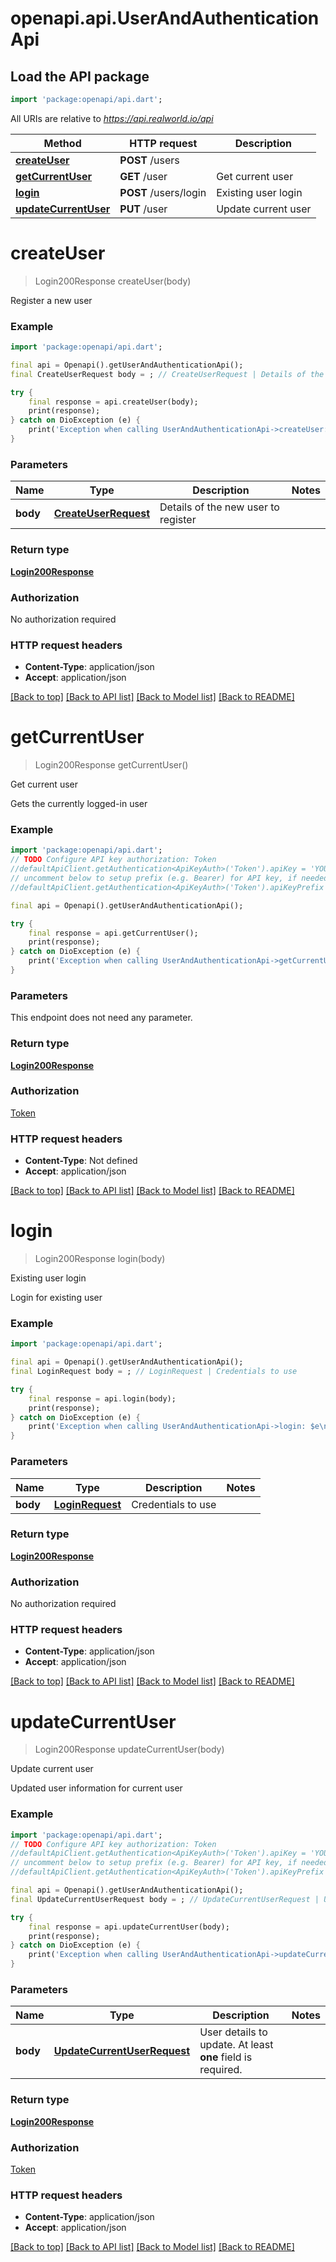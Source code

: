 # openapi.api.UserAndAuthenticationApi

## Load the API package
```dart
import 'package:openapi/api.dart';
```

All URIs are relative to *https://api.realworld.io/api*

Method | HTTP request | Description
------------- | ------------- | -------------
[**createUser**](UserAndAuthenticationApi.md#createuser) | **POST** /users | 
[**getCurrentUser**](UserAndAuthenticationApi.md#getcurrentuser) | **GET** /user | Get current user
[**login**](UserAndAuthenticationApi.md#login) | **POST** /users/login | Existing user login
[**updateCurrentUser**](UserAndAuthenticationApi.md#updatecurrentuser) | **PUT** /user | Update current user


# **createUser**
> Login200Response createUser(body)



Register a new user

### Example
```dart
import 'package:openapi/api.dart';

final api = Openapi().getUserAndAuthenticationApi();
final CreateUserRequest body = ; // CreateUserRequest | Details of the new user to register

try {
    final response = api.createUser(body);
    print(response);
} catch on DioException (e) {
    print('Exception when calling UserAndAuthenticationApi->createUser: $e\n');
}
```

### Parameters

Name | Type | Description  | Notes
------------- | ------------- | ------------- | -------------
 **body** | [**CreateUserRequest**](CreateUserRequest.md)| Details of the new user to register | 

### Return type

[**Login200Response**](Login200Response.md)

### Authorization

No authorization required

### HTTP request headers

 - **Content-Type**: application/json
 - **Accept**: application/json

[[Back to top]](#) [[Back to API list]](../README.md#documentation-for-api-endpoints) [[Back to Model list]](../README.md#documentation-for-models) [[Back to README]](../README.md)

# **getCurrentUser**
> Login200Response getCurrentUser()

Get current user

Gets the currently logged-in user

### Example
```dart
import 'package:openapi/api.dart';
// TODO Configure API key authorization: Token
//defaultApiClient.getAuthentication<ApiKeyAuth>('Token').apiKey = 'YOUR_API_KEY';
// uncomment below to setup prefix (e.g. Bearer) for API key, if needed
//defaultApiClient.getAuthentication<ApiKeyAuth>('Token').apiKeyPrefix = 'Bearer';

final api = Openapi().getUserAndAuthenticationApi();

try {
    final response = api.getCurrentUser();
    print(response);
} catch on DioException (e) {
    print('Exception when calling UserAndAuthenticationApi->getCurrentUser: $e\n');
}
```

### Parameters
This endpoint does not need any parameter.

### Return type

[**Login200Response**](Login200Response.md)

### Authorization

[Token](../README.md#Token)

### HTTP request headers

 - **Content-Type**: Not defined
 - **Accept**: application/json

[[Back to top]](#) [[Back to API list]](../README.md#documentation-for-api-endpoints) [[Back to Model list]](../README.md#documentation-for-models) [[Back to README]](../README.md)

# **login**
> Login200Response login(body)

Existing user login

Login for existing user

### Example
```dart
import 'package:openapi/api.dart';

final api = Openapi().getUserAndAuthenticationApi();
final LoginRequest body = ; // LoginRequest | Credentials to use

try {
    final response = api.login(body);
    print(response);
} catch on DioException (e) {
    print('Exception when calling UserAndAuthenticationApi->login: $e\n');
}
```

### Parameters

Name | Type | Description  | Notes
------------- | ------------- | ------------- | -------------
 **body** | [**LoginRequest**](LoginRequest.md)| Credentials to use | 

### Return type

[**Login200Response**](Login200Response.md)

### Authorization

No authorization required

### HTTP request headers

 - **Content-Type**: application/json
 - **Accept**: application/json

[[Back to top]](#) [[Back to API list]](../README.md#documentation-for-api-endpoints) [[Back to Model list]](../README.md#documentation-for-models) [[Back to README]](../README.md)

# **updateCurrentUser**
> Login200Response updateCurrentUser(body)

Update current user

Updated user information for current user

### Example
```dart
import 'package:openapi/api.dart';
// TODO Configure API key authorization: Token
//defaultApiClient.getAuthentication<ApiKeyAuth>('Token').apiKey = 'YOUR_API_KEY';
// uncomment below to setup prefix (e.g. Bearer) for API key, if needed
//defaultApiClient.getAuthentication<ApiKeyAuth>('Token').apiKeyPrefix = 'Bearer';

final api = Openapi().getUserAndAuthenticationApi();
final UpdateCurrentUserRequest body = ; // UpdateCurrentUserRequest | User details to update. At least **one** field is required.

try {
    final response = api.updateCurrentUser(body);
    print(response);
} catch on DioException (e) {
    print('Exception when calling UserAndAuthenticationApi->updateCurrentUser: $e\n');
}
```

### Parameters

Name | Type | Description  | Notes
------------- | ------------- | ------------- | -------------
 **body** | [**UpdateCurrentUserRequest**](UpdateCurrentUserRequest.md)| User details to update. At least **one** field is required. | 

### Return type

[**Login200Response**](Login200Response.md)

### Authorization

[Token](../README.md#Token)

### HTTP request headers

 - **Content-Type**: application/json
 - **Accept**: application/json

[[Back to top]](#) [[Back to API list]](../README.md#documentation-for-api-endpoints) [[Back to Model list]](../README.md#documentation-for-models) [[Back to README]](../README.md)

